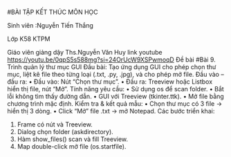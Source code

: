 #BÀI TẬP KẾT THÚC MÔN HỌC

Sinh viên :Nguyễn Tiến Thắng 

Lớp K58 KTPM 

Giáo viên giảng dậy Ths.Nguyễn Văn Huy 
link youtube https://youtu.be/0qpS5s588mg?si=24OrUcW9XSPwmoqD
Đề bài
#Bài 9. Trình quản lý thư mục GUI
Đầu bài:
Tạo ứng dụng GUI cho phép chọn thư mục, liệt kê file theo từng loại (.txt, .py, .jpg), và cho phép mở file.
Đầu vào – đầu ra:
•	Đầu vào: Nút “Chọn thư mục”.
•	Đầu ra: Treeview hoặc Listbox hiển thị file, nút “Mở”.
Tính năng yêu cầu:
•	Sử dụng os để scan folder.
•	Bắt lỗi không tìm thấy đường dẫn.
•	GUI với Treeview (tkinter.ttk).
•	Mở file bằng chương trình mặc định.
Kiểm tra & kết quả mẫu:
•	Chọn thư mục có 3 file → hiển thị 3 dòng.
•	Click “Mở” file .txt → mở Notepad.
Các bước triển khai:
1.	Frame có nút và Treeview.
2.	Dialog chọn folder (askdirectory).
3.	Hàm show_files() scan và fill Treeview.
4.	Map double-click mở file (os.startfile).
